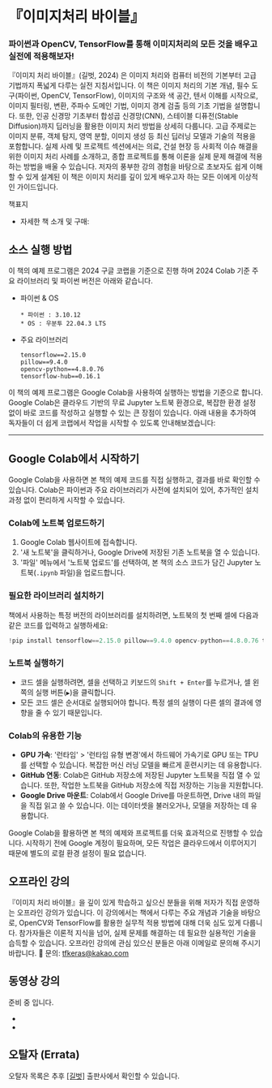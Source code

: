 # 『이미지처리 바이블』

<h3>파이썬과 OpenCV, TensorFlow를 통해 이미지처리의 모든 것을 배우고 실전에 적용해보자!</h3>

『이미지 처리 바이블』(길벗, 2024) 은  이미지 처리와 컴퓨터 비전의 기본부터 고급 기법까지 폭넓게 다루는 실전 지침서입니다. 이 책은 이미지 처리의 기본 개념, 필수 도구(파이썬, OpenCV, TensorFlow), 이미지의 구조와 색 공간, 텐서 이해를 시작으로, 이미지 필터링, 변환, 주파수 도메인 기법, 이미지 경계 검출 등의 기초 기법을 설명합니다. 또한, 인공 신경망 기초부터 합성곱 신경망(CNN), 스테이블 디퓨전(Stable Diffusion)까지 딥러닝을 활용한 이미지 처리 방법을 상세히 다룹니다. 고급 주제로는 이미지 분류, 객체 탐지, 영역 분할, 이미지 생성 등 최신 딥러닝 모델과 기술의 적용을 포함합니다. 실제 사례 및 프로젝트 섹션에서는 의료, 건설 현장 등 사회적 이슈 해결을 위한 이미지 처리 사례를 소개하고, 종합 프로젝트를 통해 이론을 실제 문제 해결에 적용하는 방법을 배울 수 있습니다. 저자의 풍부한 강의 경험을 바탕으로 초보자도 쉽게 이해할 수 있게 설계된 이 책은 이미지 처리를 깊이 있게 배우고자 하는 모든 이에게 이상적인 가이드입니다.

책표지

* 자세한 책 소개 및 구매:

## 소스 실행 방법

이 책의 예제 프로그램은 2024 구글 코랩을 기준으로 진행 하며 2024 Colab 기준 주요 라이브러리 및 파이썬 버전은 아래와 같습니다.



* 파이썬 & OS
    ```
    * 파이썬 : 3.10.12
    * OS : 우분투 22.04.3 LTS
    ```

* 주요 라이브러리
    ```
    tensorflow==2.15.0
    pillow==9.4.0
    opencv-python==4.8.0.76
    tensorflow-hub==0.16.1
    ```
이 책의 예제 프로그램은 Google Colab을 사용하여 실행하는 방법을 기준으로 합니다. Google Colab은 클라우드 기반의 무료 Jupyter 노트북 환경으로, 복잡한 환경 설정 없이 바로 코드를 작성하고 실행할 수 있는 큰 장점이 있습니다. 아래 내용을 추가하여 독자들이 더 쉽게 코랩에서 작업을 시작할 수 있도록 안내해보겠습니다:

---

## Google Colab에서 시작하기

Google Colab을 사용하면 본 책의 예제 코드를 직접 실행하고, 결과를 바로 확인할 수 있습니다. Colab은 파이썬과 주요 라이브러리가 사전에 설치되어 있어, 추가적인 설치 과정 없이 편리하게 시작할 수 있습니다.

### Colab에 노트북 업로드하기

1. Google Colab 웹사이트에 접속합니다.
2. '새 노트북'을 클릭하거나, Google Drive에 저장된 기존 노트북을 열 수 있습니다.
3. '파일' 메뉴에서 '노트북 업로드'를 선택하여, 본 책의 소스 코드가 담긴 Jupyter 노트북(`.ipynb` 파일)을 업로드합니다.

### 필요한 라이브러리 설치하기

책에서 사용하는 특정 버전의 라이브러리를 설치하려면, 노트북의 첫 번째 셀에 다음과 같은 코드를 입력하고 실행하세요:

```python
!pip install tensorflow==2.15.0 pillow==9.4.0 opencv-python==4.8.0.76 tensorflow-hub==0.16.1
```

### 노트북 실행하기

- 코드 셀을 실행하려면, 셀을 선택하고 키보드의 `Shift + Enter`를 누르거나, 셀 왼쪽의 실행 버튼(`▶️`)을 클릭합니다.
- 모든 코드 셀은 순서대로 실행되어야 합니다. 특정 셀의 실행이 다른 셀의 결과에 영향을 줄 수 있기 때문입니다.

### Colab의 유용한 기능

- **GPU 가속**: '런타임' > '런타임 유형 변경'에서 하드웨어 가속기로 GPU 또는 TPU를 선택할 수 있습니다. 복잡한 머신 러닝 모델을 빠르게 훈련시키는 데 유용합니다.
- **GitHub 연동**: Colab은 GitHub 저장소에 저장된 Jupyter 노트북을 직접 열 수 있습니다. 또한, 작업한 노트북을 GitHub 저장소에 직접 저장하는 기능을 지원합니다.
- **Google Drive 마운트**: Colab에서 Google Drive를 마운트하면, Drive 내의 파일을 직접 읽고 쓸 수 있습니다. 이는 데이터셋을 불러오거나, 모델을 저장하는 데 유용합니다.

Google Colab을 활용하면 본 책의 예제와 프로젝트를 더욱 효과적으로 진행할 수 있습니다. 시작하기 전에 Google 계정이 필요하며, 모든 작업은 클라우드에서 이루어지기 때문에 별도의 로컬 환경 설정이 필요 없습니다.

## 오프라인 강의
『이미지 처리 바이블』을 깊이 있게 학습하고 싶으신 분들을 위해 저자가 직접 운영하는 오프라인 강의가 있습니다. 이 강의에서는 책에서 다루는 주요 개념과 기술을 바탕으로, OpenCV와 TensorFlow를 활용한 실무적 적용 방법에 대해 더욱 심도 있게 다룹니다. 참가자들은 이론적 지식을 넘어, 실제 문제를 해결하는 데 필요한 실용적인 기술을 습득할 수 있습니다.
오프라인 강의에 관심 있으신 분들은 아래 이메일로 문의해 주시기 바랍니다.
📧 문의: tfkeras@kakao.com


## 동영상 강의

준비 중 입니다.

*
*


## 오탈자 (Errata)

오탈자 목록은 추후 [[길벗]](https://www.gilbut.co.kr/book/) 출판사에서 확인할 수 있습니다.
